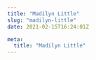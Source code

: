 ```yaml
---
title: "Madilyn Little"
slug: "madilyn-little"
date: 2021-02-15T16:24:01Z

meta:
  title: "Madilyn Little"
---
```


